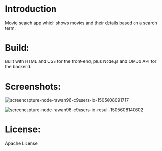 # Introduction
Movie search app which shows movies and their details based on a search term.

# Build:
Built with HTML and CSS for the front-end, plus Node.js and OMDb API for the backend.

# Screenshots:
![screencapture-node-rawan96-c9users-io-1505608091717](https://user-images.githubusercontent.com/27498593/30516994-37e1d33e-9b50-11e7-8c0f-256860a5d0f2.png)

![screencapture-node-rawan96-c9users-io-result-1505608140602](https://user-images.githubusercontent.com/27498593/30516995-3a9db840-9b50-11e7-8df5-e51b3bdf797e.png)

# License:
Apache License
